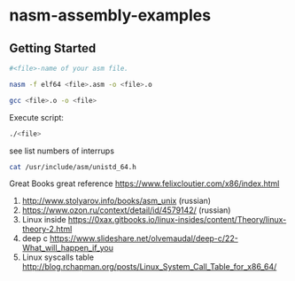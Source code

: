 # nasm-assembly-examples

## Getting Started



```bash
#<file>-name of your asm file.

nasm -f elf64 <file>.asm -o <file>.o

gcc <file>.o -o <file>

```
Execute script:
```bash
./<file>
```


see list numbers of interrups 
```bash
cat /usr/include/asm/unistd_64.h
```

Great Books
great reference https://www.felixcloutier.com/x86/index.html
1) http://www.stolyarov.info/books/asm_unix (russian)
2) https://www.ozon.ru/context/detail/id/4579142/ (russian)
3) Linux inside https://0xax.gitbooks.io/linux-insides/content/Theory/linux-theory-2.html
4) deep c https://www.slideshare.net/olvemaudal/deep-c/22-What_will_happen_if_you
5) Linux syscalls table http://blog.rchapman.org/posts/Linux_System_Call_Table_for_x86_64/
